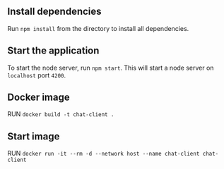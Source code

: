 
## Install dependencies
Run `npm install` from the directory to install all dependencies.

## Start the application
To start the node server, run `npm start`. This will start a node server on `localhost` port `4200`.

## Docker image
RUN `docker build -t chat-client .`

## Start image
RUN `docker run -it --rm -d --network host --name chat-client chat-client`